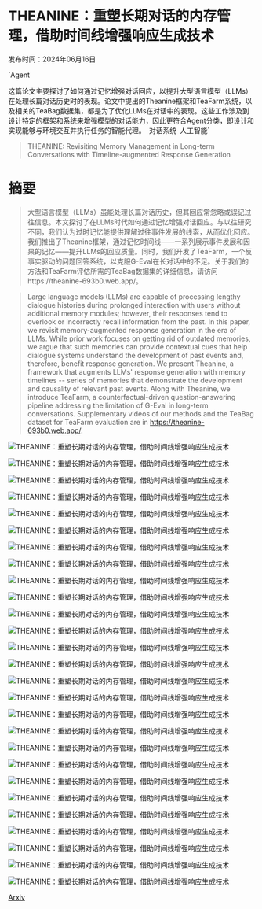 # THEANINE：重塑长期对话的内存管理，借助时间线增强响应生成技术

发布时间：2024年06月16日

`Agent

这篇论文主要探讨了如何通过记忆增强对话回应，以提升大型语言模型（LLMs）在处理长篇对话历史时的表现。论文中提出的Theanine框架和TeaFarm系统，以及相关的TeaBag数据集，都是为了优化LLMs在对话中的表现。这些工作涉及到设计特定的框架和系统来增强模型的对话能力，因此更符合Agent分类，即设计和实现能够与环境交互并执行任务的智能代理。` `对话系统` `人工智能`

> THEANINE: Revisiting Memory Management in Long-term Conversations with Timeline-augmented Response Generation

# 摘要

> 大型语言模型（LLMs）虽能处理长篇对话历史，但其回应常忽略或误记过往信息。本文探讨了在LLMs时代如何通过记忆增强对话回应。与以往研究不同，我们认为过时记忆能提供理解过往事件发展的线索，从而优化回应。我们推出了Theanine框架，通过记忆时间线——一系列展示事件发展和因果的记忆——提升LLMs的回应质量。同时，我们开发了TeaFarm，一个反事实驱动的问题回答系统，以克服G-Eval在长对话中的不足。关于我们的方法和TeaFarm评估所需的TeaBag数据集的详细信息，请访问https://theanine-693b0.web.app/。

> Large language models (LLMs) are capable of processing lengthy dialogue histories during prolonged interaction with users without additional memory modules; however, their responses tend to overlook or incorrectly recall information from the past. In this paper, we revisit memory-augmented response generation in the era of LLMs. While prior work focuses on getting rid of outdated memories, we argue that such memories can provide contextual cues that help dialogue systems understand the development of past events and, therefore, benefit response generation. We present Theanine, a framework that augments LLMs' response generation with memory timelines -- series of memories that demonstrate the development and causality of relevant past events. Along with Theanine, we introduce TeaFarm, a counterfactual-driven question-answering pipeline addressing the limitation of G-Eval in long-term conversations. Supplementary videos of our methods and the TeaBag dataset for TeaFarm evaluation are in https://theanine-693b0.web.app/.

![THEANINE：重塑长期对话的内存管理，借助时间线增强响应生成技术](../../../paper_images/2406.10996/x5.png)

![THEANINE：重塑长期对话的内存管理，借助时间线增强响应生成技术](../../../paper_images/2406.10996/x6.png)

![THEANINE：重塑长期对话的内存管理，借助时间线增强响应生成技术](../../../paper_images/2406.10996/x8.png)

![THEANINE：重塑长期对话的内存管理，借助时间线增强响应生成技术](../../../paper_images/2406.10996/x14.png)

![THEANINE：重塑长期对话的内存管理，借助时间线增强响应生成技术](../../../paper_images/2406.10996/x16.png)

![THEANINE：重塑长期对话的内存管理，借助时间线增强响应生成技术](../../../paper_images/2406.10996/x25.png)

![THEANINE：重塑长期对话的内存管理，借助时间线增强响应生成技术](../../../paper_images/2406.10996/x28.png)

![THEANINE：重塑长期对话的内存管理，借助时间线增强响应生成技术](../../../paper_images/2406.10996/x32.png)

![THEANINE：重塑长期对话的内存管理，借助时间线增强响应生成技术](../../../paper_images/2406.10996/x34.png)

![THEANINE：重塑长期对话的内存管理，借助时间线增强响应生成技术](../../../paper_images/2406.10996/x44.png)

![THEANINE：重塑长期对话的内存管理，借助时间线增强响应生成技术](../../../paper_images/2406.10996/x47.png)

![THEANINE：重塑长期对话的内存管理，借助时间线增强响应生成技术](../../../paper_images/2406.10996/x48.png)

![THEANINE：重塑长期对话的内存管理，借助时间线增强响应生成技术](../../../paper_images/2406.10996/x49.png)

![THEANINE：重塑长期对话的内存管理，借助时间线增强响应生成技术](../../../paper_images/2406.10996/x50.png)

![THEANINE：重塑长期对话的内存管理，借助时间线增强响应生成技术](../../../paper_images/2406.10996/x51.png)

![THEANINE：重塑长期对话的内存管理，借助时间线增强响应生成技术](../../../paper_images/2406.10996/x52.png)

![THEANINE：重塑长期对话的内存管理，借助时间线增强响应生成技术](../../../paper_images/2406.10996/x53.png)

![THEANINE：重塑长期对话的内存管理，借助时间线增强响应生成技术](../../../paper_images/2406.10996/x54.png)

![THEANINE：重塑长期对话的内存管理，借助时间线增强响应生成技术](../../../paper_images/2406.10996/x55.png)

![THEANINE：重塑长期对话的内存管理，借助时间线增强响应生成技术](../../../paper_images/2406.10996/x56.png)

![THEANINE：重塑长期对话的内存管理，借助时间线增强响应生成技术](../../../paper_images/2406.10996/x57.png)

![THEANINE：重塑长期对话的内存管理，借助时间线增强响应生成技术](../../../paper_images/2406.10996/x58.png)

![THEANINE：重塑长期对话的内存管理，借助时间线增强响应生成技术](../../../paper_images/2406.10996/x59.png)

![THEANINE：重塑长期对话的内存管理，借助时间线增强响应生成技术](../../../paper_images/2406.10996/x60.png)

![THEANINE：重塑长期对话的内存管理，借助时间线增强响应生成技术](../../../paper_images/2406.10996/x61.png)

![THEANINE：重塑长期对话的内存管理，借助时间线增强响应生成技术](../../../paper_images/2406.10996/x62.png)

![THEANINE：重塑长期对话的内存管理，借助时间线增强响应生成技术](../../../paper_images/2406.10996/x63.png)

[Arxiv](https://arxiv.org/abs/2406.10996)
